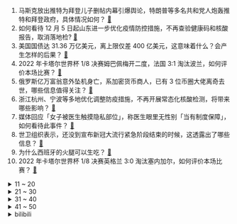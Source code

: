 1. 马斯克放出推特为拜登儿子删帖内幕引爆舆论，特朗普等多名共和党人炮轰推特和拜登政府，具体情况如何？ [:link:](https://www.zhihu.com/question/570333472)
2. 如何看待 12 月 5 日起山东进一步优化疫情防控措施，不再查验健康码和核酸报告，取消落地检? [:link:](https://www.zhihu.com/question/570396698)
3. 美国国债达 31.36 万亿美元，离上限仅差 400 亿美元，这意味着什么？会产生怎样的后果？ [:link:](https://www.zhihu.com/question/570347728)
4. 2022 年卡塔尔世界杯 1/8 决赛姆巴佩梅开二度，法国 3:1 淘汰波兰，如何评价本场比赛？ [:link:](https://www.zhihu.com/question/570390361)
5. 俄罗斯亿万富翁意外坠机身亡，系加密货币商人，已有 3 位币圈大佬离奇去世，哪些信息值得关注？ [:link:](https://www.zhihu.com/question/569825450)
6. 浙江杭州、宁波等多地优化调整防疫措施，不再开展常态化核酸检测，将带来哪些影响？ [:link:](https://www.zhihu.com/question/570413276)
7. 媒体回应「女子被医生触摸隐私部位」，称医生眼里无性别「当有制度保障」，如何看待此事件？ [:link:](https://www.zhihu.com/question/569967703)
8. 世卫组织表示，还没到宣布新冠大流行紧急阶段结束的时候，这透露出了哪些信息？ [:link:](https://www.zhihu.com/question/570329476)
9. 为什么西班牙的火腿可以生吃？ [:link:](https://www.zhihu.com/question/568579345)
10. 2022 年卡塔尔世界杯 1/8 决赛英格兰 3:0 淘汰塞内加尔，如何评价本场比赛？ [:link:](https://www.zhihu.com/question/570390447)
<details>
<summary>11 ~ 20</summary>

11. 为什么围棋第一步不能下在天元？ [:link:](https://www.zhihu.com/question/561552405)
12. 《柳叶刀》对曹彬、张定宇论文发布关注声明称「将进一步调查数据错误」，具体情况如何？哪些信息值得关注？ [:link:](https://www.zhihu.com/question/570287099)
13. 个人养老金有必要买吗？ [:link:](https://www.zhihu.com/question/568974391)
14. 感染新冠病毒是一种怎样的体验？有人能说说你们经历了什么吗？ [:link:](https://www.zhihu.com/question/510351643)
15. 神舟十四号载人飞船返回舱在东风着陆场成功着陆，飞行任务取得圆满成功，如何评价这次任务的意义？ [:link:](https://www.zhihu.com/question/570226294)
16. 美国家情报总监称「俄乌冲突将在未来数月内放缓」，哪些信息值得关注？ [:link:](https://www.zhihu.com/question/570331295)
17. 专家表示新冠回归乙类管理条件渐趋成熟，如何看待这一观点？如果由甲类变为乙类在疫情防控上有何区别？ [:link:](https://www.zhihu.com/question/570378623)
18. FTX 创始人亮相，身家曾达 260 亿美元，现仅剩十万美元存款，对爆雷一问三不知，哪些信息值得关注？ [:link:](https://www.zhihu.com/question/569988836)
19. 上海优化调整疫情防控相关措施，5 日起市内公共交通、公园、景区不再查验核酸证明，哪些信息值得关注？ [:link:](https://www.zhihu.com/question/570354004)
20. 在特别黑暗的中世纪的欧洲，为什么就能拥有着八十多所的大学？ [:link:](https://www.zhihu.com/question/297128262)
</details>
<details>
<summary>21 ~ 30</summary>

21. 世界杯 1/4 决赛英格兰大战法国，谁更有实力晋级 4 强？ [:link:](https://www.zhihu.com/question/570412011)
22. 高福表示未来疫情防控的目标将强调「清病不清毒」，如何理解这一观点？ [:link:](https://www.zhihu.com/question/570387595)
23. 浙江三名高中生在国际核心期刊发文，把「人在循环」引入结构预测，提升票房预测准确度，如何评价这一成果？ [:link:](https://www.zhihu.com/question/570249635)
24. 幼儿园的美术活动中，老师布置任务让画秋天，孩子却画了雪人，怎样让孩子对季节有明确认知？ [:link:](https://www.zhihu.com/question/565432421)
25. 生完孩子后上班和带娃如何抉择？ [:link:](https://www.zhihu.com/question/568096101)
26. 为什么孩子要做家务？ [:link:](https://www.zhihu.com/question/569502443)
27. 你小时候冬天有多冷？ [:link:](https://www.zhihu.com/question/569525053)
28. 初三上高中还是大专? [:link:](https://www.zhihu.com/question/570412758)
29. 能分享一下那些让你感到一瞥惊鸿的诗词吗？ [:link:](https://www.zhihu.com/question/570390037)
30. 外媒报道球王贝利放弃化疗转入临终病房，目前情况如何？你对贝利有哪些深刻印象？巅峰时代的他有多强？ [:link:](https://www.zhihu.com/question/570298623)
</details>
<details>
<summary>31 ~ 40</summary>

31. 男子 90 万年薪上班太无聊起诉公司，每天上班看报散步摸鱼，如何看待此事件？ [:link:](https://www.zhihu.com/question/570143745)
32. 辽宁锦州发布「放弃努力太可惜」公告 14 小时后宣布「解封」，哪些信息值得关注？ [:link:](https://www.zhihu.com/question/570243426)
33. 《三体》中韦德的威慑度为100%是不是太过绝对了？ [:link:](https://www.zhihu.com/question/435944781)
34. 多国提出派航天员参与中国空间站任务，对此你有何想法？ [:link:](https://www.zhihu.com/question/570303356)
35. 美前官员称「别预想『中国会崩溃』，应接受美中共存现实」，如何评价此言论？ [:link:](https://www.zhihu.com/question/570330706)
36. 胡锡进评「仍在查核酸但大量核酸点先撤了，这样的政策打架要不得」，如何看待这一现象？ [:link:](https://www.zhihu.com/question/570290298)
37. 法院回应「儿子 1 家强占房屋父母被迫住养老院」，称其属非法侵占， 7 日内搬离，如何看待此事件？ [:link:](https://www.zhihu.com/question/569974701)
38. 立陶宛三军司令称，驻立美军已从对俄威慑转变为战备状态，这一状态将持续到 2025 年，释放了哪些信息？ [:link:](https://www.zhihu.com/question/570278102)
39. 神舟十四号三名航天员顺利出舱，身体状况良好，你对他们有哪些祝福？返回地面后航天员身体会经受怎样的考验？ [:link:](https://www.zhihu.com/question/570228451)
40. 本届世界杯六支亚足联球队破多项纪录，日韩的把球员送出去，把教练请进来的「留洋+青训」模式有何特别之处？ [:link:](https://www.zhihu.com/question/570275543)
</details>
<details>
<summary>41 ~ 50</summary>

41. 苏联没看出来「星球大战计划」是假的，为什么就一定能看出来登月是真的呢? [:link:](https://www.zhihu.com/question/569343143)
42. 为什么像《冰与火之歌》，和《魔戒》这类魔幻题材小说得不了诺贝尔文学奖? [:link:](https://www.zhihu.com/question/570212908)
43. 俄官员称「对俄石油限价将危害欧盟能源安全」，具体危害有哪些？会产生哪些影响？ [:link:](https://www.zhihu.com/question/570331248)
44. 编曲如何用较少的乐器编写出丰满的听感？ [:link:](https://www.zhihu.com/question/568847851)
45. 有哪些小渔村/小镇可以满足「在海边生活的所有幻想」？ [:link:](https://www.zhihu.com/question/569398846)
46. 国产的人体工学椅有哪些质量好的品牌？ [:link:](https://www.zhihu.com/question/23600140)
47. 30年前的海马斯火箭炮在2022年看来还算先进武器吗？ [:link:](https://www.zhihu.com/question/567658878)
48. 卡塔尔世界杯 1/4 决赛阿根廷对阵荷兰，你认为哪支队伍会晋级 4 强？ [:link:](https://www.zhihu.com/question/570315435)
49. 冬天天气冷，孩子不爱出门不爱动怎么办？有哪些可以在室内进行的运动游戏吗？ [:link:](https://www.zhihu.com/question/565187026)
50. 高二努力还会有希望吗？ [:link:](https://www.zhihu.com/question/570307726)
</details><details>
<summary>bilibili</summary>

1. 一位粉丝想看到自己奔跑的样子 [:link:](//www.bilibili.com/video/BV1ED4y1Y7dc)
2. 风雨夜深人散尽，孤灯犹唤卖汤圆。夜夜除非，好酒留人醉。还原古画会滚的灯笼《滚灯》 [:link:](//www.bilibili.com/video/BV1MG411T7AV)
3. 羊村（3） [:link:](//www.bilibili.com/video/BV1Y44y1Q7BL)
4. 《原神》流浪者角色PV——「灰烬」 [:link:](//www.bilibili.com/video/BV1J24y1k7Ky)
5. 苦难是把磨刀石，你终将被打磨得锋利无比 [:link:](//www.bilibili.com/video/BV1r841157L2)
6. 耗时278天！这个视频是我们全部的青春！！！ [:link:](//www.bilibili.com/video/BV1584y167sD)
7. 卡扎菲的野望在哪里？【奇葩小国43】 [:link:](//www.bilibili.com/video/BV1sP4y197HU)
8. 历时9个月！我和影视飓风的圆梦之行 [:link:](//www.bilibili.com/video/BV1B14y1E7pz)
9. 火柴人 VS 我的世界系列第三十集 国王（The King） [:link:](//www.bilibili.com/video/BV1Jv4y1o7fU)
10. 为什么《星际穿越》的配乐，你一听就想哭？【银屏系】丨机核 [:link:](//www.bilibili.com/video/BV1524y1k787)
<details>
<summary>11 ~ 20</summary>

11. 汪？ [:link:](//www.bilibili.com/video/BV1M84y167Yy)
12. 伟大的骗子（分享一个奇怪的故事） [:link:](//www.bilibili.com/video/BV1G14y1J7Dh)
13. 你账号里的硬币值多少钱？ [:link:](//www.bilibili.com/video/BV1Z44y1U7eq)
14. 【世界杯/拟人】如果参赛国变成emoji美少女？ [:link:](//www.bilibili.com/video/BV1Jg411H7K5)
15. 想了解一下我就进来看，觉得耐心看完的人很温柔！ [:link:](//www.bilibili.com/video/BV1eG411u75w)
16. 球  王  姬  王 [:link:](//www.bilibili.com/video/BV1VP4y197si)
17. 最后的战斗！对决方腊！忠义的代价是？《水浒传》P49 [:link:](//www.bilibili.com/video/BV1Ye411N7eg)
18. 这操作也太离谱了！！ [:link:](//www.bilibili.com/video/BV18G4y1R7Nc)
19. 妹妹篡位成功，这个帐号归我啦，拿来吧你！！ [:link:](//www.bilibili.com/video/BV1tM41167EH)
20. 芬兰家人被啤酒鱼惊艳到抱盆喝汤！为了客家三酿疯狂抢起来！侄女恋情再遇轮番攻势！生日庆祝感动哭！ [:link:](//www.bilibili.com/video/BV1cR4y117kW)
</details>
<details>
<summary>21 ~ 30</summary>

21. 医生一眼就看出了我的问题 [:link:](//www.bilibili.com/video/BV1P24y1k7XT)
22. 「小泽」我感染了新冠病毒。 [:link:](//www.bilibili.com/video/BV1ZG4y1G7sF)
23. 【鉴定热门】某千万级食品安全科普up连黄豆芽和绿豆芽都不认识？信口科普第一人？ [:link:](//www.bilibili.com/video/BV1YP4y197QP)
24. 【水果猎人】讲水果为什么一定要用拉丁学名？ [:link:](//www.bilibili.com/video/BV1m44y1D71k)
25. 因装修低价出大量闲置，坐等有缘人！ [:link:](//www.bilibili.com/video/BV1UW4y1p7Bc)
26. 康师傅看了想打人！只是多了亿点点牛肉…… [:link:](//www.bilibili.com/video/BV1s44y1Q7sq)
27. 波 奇 米 亚 狂 想 曲 [:link:](//www.bilibili.com/video/BV13v4y1o7PJ)
28. 开局氪7000块！从肝开始的阴阳师，想成为大佬的第一天#1 [:link:](//www.bilibili.com/video/BV1Lg411H7f5)
29. 林家有女初长成  力拔山兮气盖世 [:link:](//www.bilibili.com/video/BV12K411R7mS)
30. 花费3000元爆肝10小时！我做出了比原版还贵的扑克牌！ [:link:](//www.bilibili.com/video/BV1fG4y1G7Bb)
</details>
<details>
<summary>31 ~ 40</summary>

31. 原来是小憋山 [:link:](//www.bilibili.com/video/BV1J24y1k76b)
32. 汽 车 人 征 兵 宣 传 [:link:](//www.bilibili.com/video/BV1oK411R77m)
33. 我的霸总团长？张翰演的抗日神剧有多雷人？看完哈哈哈哈 [:link:](//www.bilibili.com/video/BV1j24y1k7L3)
34. 【原神】妈！我不要这个黄毛当我爸爸啊！！！ [:link:](//www.bilibili.com/video/BV19R4y1y7Ws)
35. 论：和猫住是怎么欺骗领养人的？ [:link:](//www.bilibili.com/video/BV1Rv4y197U9)
36. 【原神】胡桃超美睡裙！你的女友胡桃——「旅途小憩」 [:link:](//www.bilibili.com/video/BV1PG411T7ea)
37. 真实大女主爽文！她如何用一幅画，让整个宫廷的男人疯狂！【透明的她 03】 [:link:](//www.bilibili.com/video/BV1HG4y1R7jE)
38. 轻改地狱！村头厕所没纸了？2023年一月新番扫雷推荐 [:link:](//www.bilibili.com/video/BV1g44y1S7Y3)
39. 炫富的最高境界，史上最“壕”家族——沙特王室 [:link:](//www.bilibili.com/video/BV1AM411r7mR)
40. 请问这个游戏可以去米哈游应聘吗？ [:link:](//www.bilibili.com/video/BV1f44y1U7hT)
</details>
<details>
<summary>41 ~ 50</summary>

41. “明明可以靠演技吃饭，偏要踢球” [:link:](//www.bilibili.com/video/BV1iP4y197XS)
42. 英语亮剑玩的就是西海岸 [:link:](//www.bilibili.com/video/BV18e411N76q)
43. 湖笔凭什么能是文房四宝之首？ [:link:](//www.bilibili.com/video/BV1mG4y197qB)
44. 一次普通的出行，竟成了迷惑行为大赏 [:link:](//www.bilibili.com/video/BV1EP411M71G)
45. 自拍这么拍，才有吸引力♥我发现了拍出吸引力的秘密！ [:link:](//www.bilibili.com/video/BV1Ev4y1d7By)
46. 只 因 批 量 生 产 机 [:link:](//www.bilibili.com/video/BV1hP4y197Dz)
47. 英语速记，如果当时英语老师这么教，我早已是世界闻名的外交家 [:link:](//www.bilibili.com/video/BV1iY411d7zf)
48. 你听听你说的这是人话？【阅片无数Ⅱ 69】 [:link:](//www.bilibili.com/video/BV1R24y1C7ga)
49. 钟楼南门老奶奶居然以前是老中医 [:link:](//www.bilibili.com/video/BV1Ed4y187rF)
50. 传统口技教学《老狗吠深巷》 [:link:](//www.bilibili.com/video/BV1sP4y197Tu)
</details>
<details>
<summary>51 ~ 60</summary>

51. 当一个秃头梳起了高马尾，结果居然… [:link:](//www.bilibili.com/video/BV1LP4y1Q7dZ)
52. 经典s1大战卡卡西 [:link:](//www.bilibili.com/video/BV1484y167uP)
53. 男朋友有了兄弟就忘了我！可以理解……才怪！ [:link:](//www.bilibili.com/video/BV1Qg411n7dx)
54. 【私藏馆】Daniel Powter《Free Loop》超治愈神曲！希望一切都会过去 [:link:](//www.bilibili.com/video/BV1E84y167ZA)
55. 这才是真正的元歌！！ [:link:](//www.bilibili.com/video/BV18K411X77J)
56. 【阿斗】一手烂牌打成王炸，小狼女二丫霸气变身顶级无面者！美剧史诗巨作《权力的游戏》第22期 [:link:](//www.bilibili.com/video/BV1WP411M71e)
57. 优菈核爆910w，载入原神核爆史册。 [:link:](//www.bilibili.com/video/BV1mK411X7Te)
58. 长生不老，不死不灭，你愿意吗？经典网剧《灵魂摆渡》第十七回 [:link:](//www.bilibili.com/video/BV1A14y1J78e)
59. 【原神】抽奖送你任意两只满命5星UP角色！（内含离谱抽卡现场） [:link:](//www.bilibili.com/video/BV17P4y1Q7YB)
60. 我没错....请取关我吧... [:link:](//www.bilibili.com/video/BV1cG411T7rT)
</details>
<details>
<summary>61 ~ 70</summary>

61. 100美元轻松收入囊中，挑战C罗2.7米1000美元有希望吗？ [:link:](//www.bilibili.com/video/BV1614y1n7C8)
62. 这个名字让我足足笑了2分55秒！ [:link:](//www.bilibili.com/video/BV1B84y1C78H)
63. 2022年爆火全网的BGM，听完一遍就上头！网友：太洗脑了 [:link:](//www.bilibili.com/video/BV1WM411672F)
64. 十年过去，我才真正看懂了《一代宗师》！ [:link:](//www.bilibili.com/video/BV1vP4y197rT)
65. 刚当上一天新郎，女朋友就被拉去隔离了 [:link:](//www.bilibili.com/video/BV1uv4y1o7aY)
66. 《你的原神我的原神好像不一样》 [:link:](//www.bilibili.com/video/BV1zY411d7J6)
67. 十二位绝世容颜你最喜欢哪一位？ [:link:](//www.bilibili.com/video/BV1bG4y1G7pe)
68. 博士：凯尔希已经三天没揍我了 [:link:](//www.bilibili.com/video/BV1gG4y1R7g9)
69. 【趣味地理】卡塔尔花的钱都能成为一道地理题？！ [:link:](//www.bilibili.com/video/BV1pK411X7ZE)
70. 【坤坤子】不想要小黑子 - 豎屏 [:link:](//www.bilibili.com/video/BV1P841157RH)
</details>
<details>
<summary>71 ~ 80</summary>

71. 当你正确开嗓之后，你的声音到底有多好听？ [:link:](//www.bilibili.com/video/BV1xv4y1o75X)
72. 黄衣宝宝 圣诞特别版！我的厨房着火了！ [:link:](//www.bilibili.com/video/BV1C14y1E7kC)
73. 1万5的球票坐哪？和卡塔尔土豪一起看英格兰晋级！什么体验？ [:link:](//www.bilibili.com/video/BV14D4y1Y7sw)
74. 中国渔民有多牛？外国间谍：声纳无铜 捞走无用 [:link:](//www.bilibili.com/video/BV1we4y1u7ok)
75. 你追到我，我就让你…… [:link:](//www.bilibili.com/video/BV1FR4y117oa)
76. 魈：如果在十八我没能送你花~ [:link:](//www.bilibili.com/video/BV1rG4y1G7pZ)
77. 我的鸽子是个社交恐怖分子 [:link:](//www.bilibili.com/video/BV1A84y1k7qM)
78. 有生之年！《变形金刚7:超能勇士崛起》首曝预告，黑猩猩队长变身！ [:link:](//www.bilibili.com/video/BV1KP411M7J8)
79. GG爆和小红帽肯定有一腿，每天都在帮忙疏通下水道！ [:link:](//www.bilibili.com/video/BV1Zg411n7rA)
80. 这就是聊天不加表情的区别 [:link:](//www.bilibili.com/video/BV1Kg411H7xw)
</details>
<details>
<summary>81 ~ 90</summary>

81. 深夜路边摊，炒饼丝炒泡面配上撸不完的烤串！ [:link:](//www.bilibili.com/video/BV1VP411M7yY)
82. 此时此刻一位靓女失去了对足球的热爱… [:link:](//www.bilibili.com/video/BV1P84y1k7VD)
83. 【科普】皮肤科医生才会告诉你的护肤冷知识，我知道你肯定做对了 [:link:](//www.bilibili.com/video/BV1924y1C7TX)
84. 暴杀JJking：科技神王！彻底疯狂！爆杀连体婴必备！ [:link:](//www.bilibili.com/video/BV19g411n79G)
85. 不 被 爱 的 刺 猬 是 会 退 化 的 [:link:](//www.bilibili.com/video/BV1VR4y117Xd)
86. 蓝 色 妖 姬 是 怎 样 炼 成 的 [:link:](//www.bilibili.com/video/BV1qe4y1g77n)
87. 救助达乌里寒鸦 [:link:](//www.bilibili.com/video/BV1L14y1E7M2)
88. 打工人的逆袭！20岁坐拥240亿资产！《财阀家的小儿子》重生复仇大开金手指！ [:link:](//www.bilibili.com/video/BV1M841157u8)
89. DECO*27 - 毒林檎 feat. 初音未来 [:link:](//www.bilibili.com/video/BV17M4116764)
90. 评分5.5！这部动画砸钱无数，却让原作风评被害...... [:link:](//www.bilibili.com/video/BV1VG4y1V7ca)
</details>
<details>
<summary>91 ~ 100</summary>

91. 悲伤并没有消失，只是转移了 [:link:](//www.bilibili.com/video/BV1UG4y1971j)
92. 【鬼谷闲谈】以硅质构筑身体的硬核碳基生物 [:link:](//www.bilibili.com/video/BV18M41167kZ)
93. 谁都不能错过！脸蛋天才宋亚轩又来恃靓行凶 [:link:](//www.bilibili.com/video/BV12W4y1u73A)
94. 今早，遇到了人贩子，我不是标题党 希望能被人看到…… [:link:](//www.bilibili.com/video/BV1Qv4y197XW)
95. 开枪射击冰面，弹头却变成迷你陀螺，并非巧合的子弹变陀螺原理 [:link:](//www.bilibili.com/video/BV1nv4y1o7QL)
96. 不用炒糖色，不用油炸的《糖醋排骨》，可以开始准备年夜饭了。 [:link:](//www.bilibili.com/video/BV15G4y1R76p)
97. 5000万赔偿金？！迷你世界终审败诉！或突破国内游戏侵权案最高记录！ [:link:](//www.bilibili.com/video/BV17K411R7vM)
98. 江泽民伟大光辉的一生 [:link:](//www.bilibili.com/video/BV1Md4y1471w)
99. 亚瑟：让我看看新英雄发育正不正常 [:link:](//www.bilibili.com/video/BV1kP4y197HE)
100. 骑行流浪川西，寒潮来临找到一个废弃铁皮房，收拾一番后变成温暖的家 [:link:](//www.bilibili.com/video/BV15D4y1Y7X5)
</details></details>